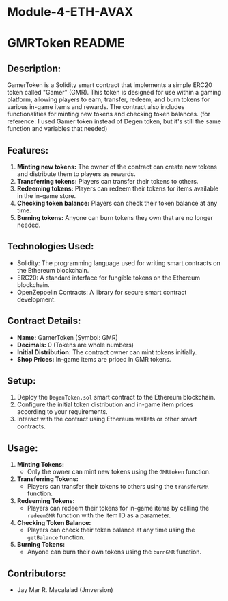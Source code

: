 # Module-4-ETH-AVAX
# GMRToken README

## Description:
GamerToken is a Solidity smart contract that implements a simple ERC20 token called "Gamer" (GMR). This token is designed for use within a gaming platform, allowing players to earn, transfer, redeem, and burn tokens for various in-game items and rewards. The contract also includes functionalities for minting new tokens and checking token balances.
(for reference: I used Gamer token instead of Degen token, but it's still the same function and variables that needed) 

## Features:
1. **Minting new tokens:** The owner of the contract can create new tokens and distribute them to players as rewards.
2. **Transferring tokens:** Players can transfer their tokens to others.
3. **Redeeming tokens:** Players can redeem their tokens for items available in the in-game store.
4. **Checking token balance:** Players can check their token balance at any time.
5. **Burning tokens:** Anyone can burn tokens they own that are no longer needed.

## Technologies Used:
- Solidity: The programming language used for writing smart contracts on the Ethereum blockchain.
- ERC20: A standard interface for fungible tokens on the Ethereum blockchain.
- OpenZeppelin Contracts: A library for secure smart contract development.

## Contract Details:
- **Name:** GamerToken (Symbol: GMR)
- **Decimals:** 0 (Tokens are whole numbers)
- **Initial Distribution:** The contract owner can mint tokens initially.
- **Shop Prices:** In-game items are priced in GMR tokens.

## Setup:
1. Deploy the `DegenToken.sol` smart contract to the Ethereum blockchain.
2. Configure the initial token distribution and in-game item prices according to your requirements.
3. Interact with the contract using Ethereum wallets or other smart contracts.

## Usage:
1. **Minting Tokens:**
   - Only the owner can mint new tokens using the `GMRtoken` function.
2. **Transferring Tokens:**
   - Players can transfer their tokens to others using the `transferGMR` function.
3. **Redeeming Tokens:**
   - Players can redeem their tokens for in-game items by calling the `redeemGMR` function with the item ID as a parameter.
4. **Checking Token Balance:**
   - Players can check their token balance at any time using the `getBalance` function.
5. **Burning Tokens:**
   - Anyone can burn their own tokens using the `burnGMR` function.

## Contributors:
- Jay Mar R. Macalalad (Jmversion)
